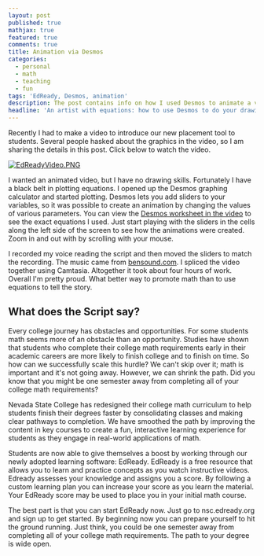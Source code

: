 ```yaml
---
layout: post
published: true
mathjax: true
featured: true
comments: true
title: Animation via Desmos
categories:
  - personal
  - math
  - teaching
  - fun
tags: 'EdReady, Desmos, animation'
description: The post contains info on how I used Desmos to animate a video.
headline: 'An artist with equations: how to use Desmos to do your drawing for you.'
---
```

Recently I had to make a video to introduce our new placement tool to students. Several people hasked about the graphics in the video, so I am sharing the details in this post. Click below to watch the video.

[![EdReadyVideo.PNG]({{site.baseurl}}/images/EdReadyVideo.PNG)](https://www.youtube.com/watch?v=G4vll_wvC88)

I wanted an animated video, but I have no drawing skills. Fortunately I have a black belt in plotting equations. I opened up the Desmos graphing calculator and started plotting. Desmos lets you add sliders to your variables, so it was possible to create an animation by changing the values of various parameters. You can view the [Desmos worksheet in the video](https://www.desmos.com/calculator/xoqcaqpfct) to see the exact equations I used. Just start playing with the sliders in the cells along the left side of the screen to see how the animations were created. Zoom in and out with by scrolling with your mouse.

I recorded my voice reading the script and then moved the sliders to match the recording. The music came from [bensound.com](http://www.bensound.com/). I spliced the video together using Camtasia. Altogether it took about four hours of work. Overall I'm pretty proud. What better way to promote math than to use equations to tell the story.

## What does the Script say?

Every college journey has obstacles and opportunities. For some students math seems more of an obstacle than an opportunity. Studies have shown that students who complete their college math requirements early in their academic careers are more likely to finish college and to finish on time. So how can we successfully scale this hurdle? We can't skip over it; math is important and it's not going away. However, we can shrink the path. Did you know that you might be one semester away from completing all of your college math requirements?

Nevada State College has redesigned their college math curriculum to help students finish their degrees faster by consolidating classes and making clear pathways to completion. We have smoothed the path by improving the content in key courses to create a fun, interactive learning experience for students as they engage in real-world applications of math.

Students are now able to give themselves a boost by working through our newly adopted learning software: EdReady. EdReady is a free resource that allows you to learn and practice concepts as you watch instructive videos. Edready assesses your knowledge and assigns you a score. By following a custom learning plan you can increase your score as you learn the material. Your EdReady score may be used to place you in your initial math course.

The best part is that you can start EdReady now. Just go to nsc.edready.org and sign up to get started. By beginning now you can prepare yourself to hit the ground running. Just think, you could be one semester away from completing all of your college math requirements. The path to your degree is wide open.






